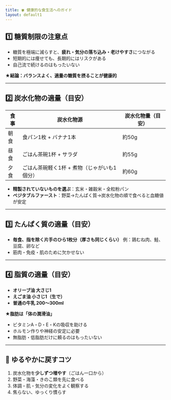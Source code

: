```yaml
---
title: 🍀 健康的な食生活へのガイド
layout: default1
---
```


## 1️⃣ 糖質制限の注意点

* 糖質を極端に減らすと、**疲れ・気分の落ち込み・老けやすさ**につながる
* 短期的には痩せても、長期的にはリスクがある
* 自己流で続けるのはもったいない

**★結論：バランスよく、適量の糖質を摂ることが健康的**

---

## 2️⃣ 炭水化物の適量（目安）

| 食事 | 炭水化物源                    | 炭水化物量（目安） |
| -- | ------------------------ | --------- |
| 朝食 | 食パン1枚 + バナナ1本            | 約50g      |
| 昼食 | ごはん茶碗1杯 + サラダ            | 約55g      |
| 夕食 | ごはん茶碗軽く1杯 + 煮物（じゃがいも1個分） | 約60g      |

* **精製されていないものを選ぶ**：玄米・雑穀米・全粒粉パン
* **ベジタブルファースト**：野菜→たんぱく質→炭水化物の順で食べると血糖値が安定

---

## 3️⃣ たんぱく質の適量（目安）

* **毎食、指を除く片手のひら1枚分（厚さも同じくらい）**
  例：鶏むね肉、鮭、豆腐、卵など
* 筋肉・免疫・肌のために欠かせない

---

## 4️⃣ 脂質の適量（目安）

* **オリーブ油 大さじ1**
* **えごま油 小さじ1（生で）**
* **普通の牛乳 200～300ml**

**★脂肪は「体の潤滑油」**

* ビタミンA・D・E・Kの吸収を助ける
* ホルモン作りや神経の安定に必要
* 無脂肪・低脂肪だけに頼るのはもったいない

---

## 🌱 ゆるやかに戻すコツ

1. 炭水化物を**少しずつ増やす**（ごはん一口から）
2. 野菜・海藻・きのこ類を先に食べる
3. 体調・肌・気分の変化をよく観察する
4. 焦らない、ゆっくり慣らす

